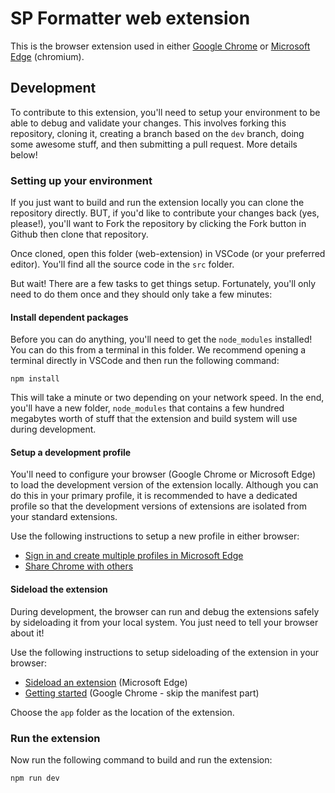 # SP Formatter web extension

This is the browser extension used in either [Google Chrome](https://developer.chrome.com/docs/extensions/) or [Microsoft Edge](https://developer.microsoft.com/microsoft-edge/extensions) (chromium).

## Development

To contribute to this extension, you'll need to setup your environment to be able to debug and validate your changes. This involves forking this repository, cloning it, creating a branch based on the `dev` branch, doing some awesome stuff, and then submitting a pull request. More details below!

### Setting up your environment

If you just want to build and run the extension locally you can clone the repository directly. BUT, if you'd like to contribute your changes back (yes, please!), you'll want to Fork the repository by clicking the Fork button in Github then clone that repository.

Once cloned, open this folder (web-extension) in VSCode (or your preferred editor). You'll find all the source code in the `src` folder.

But wait! There are a few tasks to get things setup. Fortunately, you'll only need to do them once and they should only take a few minutes:

#### Install dependent packages

Before you can do anything, you'll need to get the `node_modules` installed! You can do this from a terminal in this folder. We recommend opening a terminal directly in VSCode and then run the following command:

`npm install`

This will take a minute or two depending on your network speed. In the end, you'll have a new folder, `node_modules` that contains a few hundred megabytes worth of stuff that the extension and build system will use during development.

#### Setup a development profile

You'll need to configure your browser (Google Chrome or Microsoft Edge) to load the development version of the extension locally. Although you can do this in your primary profile, it is recommended to have a dedicated profile so that the development versions of extensions are isolated from your standard extensions.

Use the following instructions to setup a new profile in either browser:

- [Sign in and create multiple profiles in Microsoft Edge](https://support.microsoft.com/topic/sign-in-and-create-multiple-profiles-in-microsoft-edge-df94e622-2061-49ae-ad1d-6f0e43ce6435)
- [Share Chrome with others](https://support.google.com/chrome/answer/2364824)

#### Sideload the extension

During development, the browser can run and debug the extensions safely by sideloading it from your local system. You just need to tell your browser about it!

Use the following instructions to setup sideloading of the extension in your browser:

- [Sideload an extension](https://docs.microsoft.com/en-us/microsoft-edge/extensions-chromium/getting-started/extension-sideloading) (Microsoft Edge)
- [Getting started](https://developer.chrome.com/docs/extensions/mv3/getstarted/#manifest) (Google Chrome - skip the manifest part)

Choose the `app` folder as the location of the extension.

### Run the extension

Now run the following command to build and run the extension:

`npm run dev`
